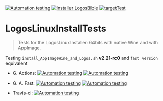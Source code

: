 [![Automation testing](https://img.shields.io/badge/Automation-testing-sucess)](https://github.com/ferion11/LogosLinuxInstallTests) [![Installer LogosBible](https://img.shields.io/badge/Installer-LogosBible-blue)](https://www.logos.com) [![targetTest](https://img.shields.io/badge/target-LogosLinuxInstaller-orange)](https://github.com/ferion11/LogosLinuxInstaller)

# LogosLinuxInstallTests
> Tests for the LogosLinuxInstaller: 64bits with native Wine and with AppImage.

Testing `install_AppImageWine_and_Logos.sh` **v2.21-rc0** and `fast version` equivalent

* G. Actions:
[![Automation testing](https://github.com/ferion11/LogosLinuxInstallTests/workflows/op1-Logos64wine2/badge.svg)](https://github.com/ferion11/LogosLinuxInstallTests/actions)
[![Automation testing](https://github.com/ferion11/LogosLinuxInstallTests/workflows/op2-Logos64/badge.svg)](https://github.com/ferion11/LogosLinuxInstallTests/actions)

* G. A. Fast:
[![Automation testing](https://github.com/ferion11/LogosLinuxInstallTests/workflows/opa-Logos64wine2/badge.svg)](https://github.com/ferion11/LogosLinuxInstallTests/actions)
[![Automation testing](https://github.com/ferion11/LogosLinuxInstallTests/workflows/opb-Logos64/badge.svg)](https://github.com/ferion11/LogosLinuxInstallTests/actions)

* Travis-ci:
[![Automation testing](https://travis-ci.com/ferion11/LogosLinuxInstallTests.svg?branch=master)](https://travis-ci.com/ferion11/LogosLinuxInstallTests)
